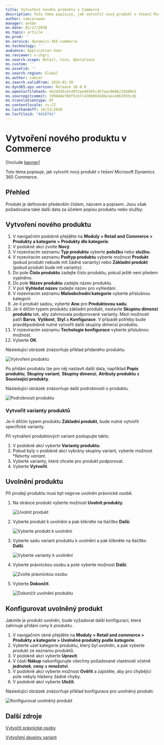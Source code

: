 ```yaml
---
title: Vytvoření nového produktu v Commerce
description: Toto téma popisuje, jak vytvořit nový produkt v řešení Microsoft Dynamics 365 Commerce.
author: samjarawan
manager: annbe
ms.date: 01/27/2020
ms.topic: article
ms.prod: ''
ms.service: dynamics-365-commerce
ms.technology: ''
audience: Application User
ms.reviewer: v-chgri
ms.search.scope: Retail, Core, Operations
ms.custom: ''
ms.assetid: ''
ms.search.region: Global
ms.author: samjar
ms.search.validFrom: 2020-01-20
ms.dyn365.ops.version: Release 10.0.8
ms.openlocfilehash: eb2dd36c6149f2aa40305cd57eac060b232b09e5
ms.sourcegitcommit: 199848e78df5cb7c439b001bdbe1ece963593cdb
ms.translationtype: HT
ms.contentlocale: cs-CZ
ms.lasthandoff: 10/13/2020
ms.locfileid: "4410741"
---
```

# <a name="create-a-new-product-in-commerce"></a>Vytvoření nového produktu v Commerce


[!include [banner](includes/banner.md)]

Toto téma popisuje, jak vytvořit nový produkt v řešení Microsoft Dynamics 365 Commerce.

## <a name="overview"></a>Přehled

Produkt je definován především číslem, názvem a popisem. Jsou však požadována také další data za účelem popisu produktu nebo služby:

## <a name="create-a-new-product"></a>Vytvoření nového produktu

1. V navigačním podokně přejděte na **Moduly \> Retail and Commerce \> Produkty a kategorie \> Produkty dle kategorie**.
1. V podokně akcí zvolte **Nový**.
1. V rozevíracím seznamu **Typ produktu** vyberte **položku** nebo **službu**.
1. V rozevíracím seznamu **Podtyp produktu** vyberte možnost **Produkt** (pokud produkt nebude mít žádné varianty) nebo **Základní produkt** (pokud produkt bude mít varianty).
1. Do pole **Číslo produktu** zadejte číslo produktu, pokud ještě není předem vyplněno.
1. Do pole **Název produktu** zadejte název produktu.
1. V poli **Vyhledat název** zadejte název pro vyhledání.
1. V rozevíracím seznamu **Maloobchodní kategorie** vyberte příslušnou kategorii.
1. Je-li produkt sadou, vyberte **Ano** pro **Produktovou sadu**.
1. Je-li dílčím typem produktu základní produkt, nastavte **Skupinu dimenzí produktu** tak, aby zahrnovala podporované varianty. Mezi možnosti patří **Barva**, **Vylikost**, **Styl** a **Konfigurace**. V případě potřeby bude pravděpodobně nutné vytvořit další skupiny dimenzí produktu.
1. V rozevíracím seznamu **Techologie konfigurace** vyberte příslušnou možnost.
1. Vyberte **OK**.

Následující obrázek znázorňuje příklad přidaného produktu.

![Vytvoření produktu](media/create-new-product.png)

Po přidání produktu lze pro něj nastavit další data, například **Popis produktu**, **Skupiny variant**, **Skupiny dimenzí**, **Atributy produktu** a **Související produkty**.

Následující obrázek znázorňuje další podrobnosti o produktu.

![Podrobnosti produktu](media/create-new-product-2.png)

### <a name="create-product-variants"></a>Vytvořit varianty produktů

Je-li dílčím typem produktu **Základní produkt**, bude nutné vytvořit specifické varianty. 

Při vytváření produktových variant postupujte takto.

1. V podokně akcí vyberte **Varianty produktu**.
1. Pokud byly v podokně akcí vybrány skupiny variant, vyberte možnost **Návrhy variant*.
1. Vyberte varianty, které chcete pro produkt podporovat.
1. Vyberte **Vytvořit**.

## <a name="release-a-product"></a>Uvolnění produktu

Při prodeji produktu musí být nejprve uvolněn právnické osobě.

1. Na stránce produkt vyberte možnost **Uvolnit produkty**.

    ![Uvolnit produkt](media/create-new-product-3.png)

1. Vyberte produkt k uvolnění a pak klikněte na tlačítko **Další**.

    ![Vyberte produkt k uvolnění](media/create-new-product-4.png)

1. Vyberte sadu variant produktu k uvolnění a pak klikněte na tlačítko **Další**.

    ![Vyberte varianty k uvolnění](media/create-new-product-5.png)

1. Vyberte právnickou osobu a poté vyberte možnost **Další**.

    ![Zvolte právnickou osobu](media/create-new-product-6.png)

1. Vyberte **Dokončit**.

    ![Dokončit uvolnění produktu](media/create-new-product-7.png)

## <a name="configure-a-released-product"></a>Konfigurovat uvolněný produkt

Jakmile je produkt uvolněn, bude vyžadovat další konfiguraci, která zahrnuje přidání ceny k produktu.

1. V navigačním okně přejděte na **Moduly \> Retail and commerce \> Produkty a kategorie \> Uvolněné produkty podle kategorie**.
1. Vyberte uzel kategorie produktu, který byl uvolněn, a pak vyberte produkt ze seznamu produktů.
1. V podokně akcí vyberte **Upravit**.
1. V části **Nákup** nakonfigurujte všechny požadované vlastnosti včetně **jednotek**, **ceny** a **množství**.
1. V podokně akcí vyberte možnost **Ověřit** a zajistěte, aby pro chybějící pole nebyly hlášeny žádné chyby.
1. V podokně akcí vyberte **Uložit**.

Následující obrázek znázorňuje příklad konfigurace pro uvolněný produkt.

![Konfigurovat uvolněný produkt](media/create-new-product-8.png)

## <a name="additional-resources"></a>Další zdroje

[Vytvořit právnické osoby](channels-legal-entities.md)

[Vytvoření skupiny variant](create-variant-group.md) 
